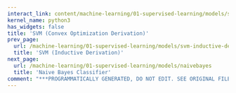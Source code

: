```yaml
---
interact_link: content/machine-learning/01-supervised-learning/models/svm-convex-optimization-derivation.ipynb
kernel_name: python3
has_widgets: false
title: 'SVM (Convex Optimization Derivation)'
prev_page:
  url: /machine-learning/01-supervised-learning/models/svm-inductive-derivation
  title: 'SVM (Inductive Derivation)'
next_page:
  url: /machine-learning/01-supervised-learning/models/naivebayes
  title: 'Naive Bayes Classifier'
comment: "***PROGRAMMATICALLY GENERATED, DO NOT EDIT. SEE ORIGINAL FILES IN /content***"
---
```

